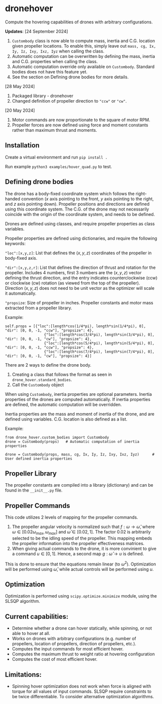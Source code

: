 # dronehover

Compute the hovering capabilities of drones with arbitrary configurations.

**Updates**:
[24 September 2024]
1. `Custombody` class is now able to compute mass, inertia and C.G. location given propeller locations. To enable this, simply leave out `mass, cg, Ix, Iy, Iz, Ixy, Ixz, Iyz` when calling the class.
2. Automatic computation can be overwritten by defining the mass, inertia and C.G. properties when calling the class.
3. Automatic computation override only available on `Custombody`. Standard bodies does not have this feature yet.
4. See the section on Defining drone bodies for more details.


[28 May 2024]
1. Packaged library - dronehover
2. Changed definition of propeller direction to `"ccw"` or `"cw"`.

[20 May 2024]
1. Motor commands are now proportionate to the square of motor RPM.
2. Propeller forces are now defined using force and moment constants rather than maximum thrust and moments.

## Installation
Create a virtual environment and run `pip install .`

Run example `python3 examples/hover_quad.py` to test.


## Defining drone bodies
The drone has a body-fixed coordinate system which follows the right-handed convention ($x$ axis pointing to the front, $y$ axis pointing to the right, and $z$ axis pointing down). Propeller positions and directions are defined using this coordinate system. The C.G. of the drone may not necessarily coincide with the origin of the coordinate system, and needs to be defined.

Drones are defined using classes, and require propeller properties as class variables.

Propeller properties are defined using dictionaries, and require the following keywords:

`"loc":[x,y,z]`: List that defines the $(x,y,z)$ coordinates of the propeller in body-fixed axis.

`"dir":[x,y,z,r]`: List that defines the direction of thrust and rotation for the propeller. Includes 4 numbers, first 3 numbers are the $(x,y,z)$ vector defining the thrust direction, and the entry indicates counterclockwise (ccw) or clockwise (cw) rotation (as viewed from the top of the propeller). Direction $(x,y,z)$ does not need to be unit vector as the optimizer will scale it automatically.

`"propsize`: Size of propeller in inches. Propeller constants and motor mass extracted from a propeller library.

Example: 

    self.props = [{"loc":[length*cos(1/4*pi), length*sin(1/4*pi), 0], "dir": [0, 0, -1, "ccw"], "propsize": 4},
                      {"loc":[length*cos(3/4*pi), length*sin(3/4*pi), 0], "dir": [0, 0, -1, "cw"], "propsize": 4},
                      {"loc":[length*cos(5/4*pi), length*sin(5/4*pi), 0], "dir": [0, 0, -1, "ccw"], "propsize": 4},
                      {"loc":[length*cos(7/4*pi), length*sin(7/4*pi), 0], "dir": [0, 0, -1, "cw"], "propsize": 4}]

There are 2 ways to define the drone body.
1. Creating a class that follows the format as seen in `drone_hover.standard_bodies`.
2. Call the `Custombody` object

When using `Custombody`, inertia properties are optional parameters. Inertia properties of the drones are computed automatically. If inertia properties are defined, the automatic computation will be overridden. 

Inertia properties are the mass and moment of inertia of the drone, and are defined using variables. C.G. location is also defined as a list.

Example:

    from drone_hover.custom_bodies import Custombody
    drone = Custombody(props)   # Automatic computation of inertia properties

    drone = Custombody(props, mass, cg, Ix, Iy, Iz, Ixy, Ixz, Iyz)      # User defined inertia properties

## Propeller Library

The propeller constants are compiled into a library (dictionary) and can be found in the `__init__.py` file.

## Propeller Commands

This code utilizes 2 levels of mapping for the propeller commands.
1. The propeller angular velocity is normalized such that $f:\omega \rightarrow \hat{\omega}$, where $\omega \in [0.02\omega_{max}, \omega_{max}]$ and $\hat{\omega} \in [0.02, 1]$. The factor 0.02 is arbitrarily selected to be the idling speed of the propeller. This mapping embeds the propeller information into the propeller effectiveness matrices. 
2. When giving actual commands to the drone, it is more convinient to give a command $u \in [0,1]$. Hence, a second map $g:\hat{\omega} \rightarrow u$ is defined.

This is done to ensure that the equations remain linear (to $\omega^2$). Optimization will be performed using $\hat{\omega}$, while actual controls will be performed using $u$.

## Optimization

Optimization is performed using `scipy.optimize.minimize` module, using the SLSQP algorithm.

## Current capabilities: 

- Determine whether a drone can hover statically, while spinning, or not able to hover at all.
- Works on drones with arbitrary configurations (e.g. number of propellers, location of propellers, direction of propellers, etc.).
- Computes the input commands for most efficient hover.
- Computes the maximum thrust to weight ratio at hovering configuration
- Computes the cost of most efficient hover.

## Limitations:

- Spinning hover optimization does not work when force is aligned with torque for all values of input commands. SLSQP require constraints to be twice differentiable. To consider alternative optimization algorithms.
